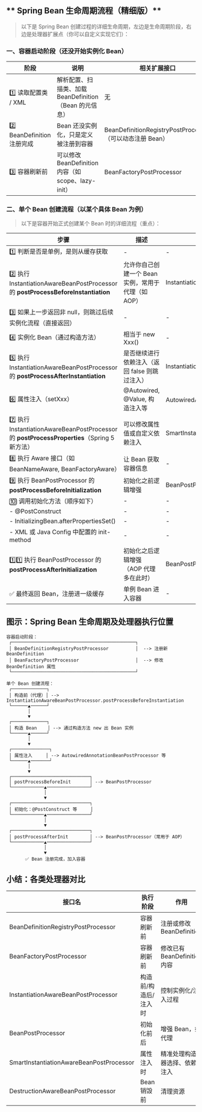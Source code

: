 ## ** Spring Bean 生命周期流程（精细版）**

> 以下是 Spring Bean 创建过程的详细生命周期，左边是生命周期阶段，右边是处理器扩展点（你可以自定义实现它们）：

### **一、容器启动阶段（还没开始实例化 Bean）**

| **阶段**                  | **说明**                                               | **相关扩展接口**                                         |
| ------------------------- | ------------------------------------------------------ | -------------------------------------------------------- |
| 1️⃣ 读取配置类 / XML        | 解析配置、扫描类、加载 BeanDefinition（Bean 的元信息） | 无                                                       |
| 2️⃣ BeanDefinition 注册完成 | Bean 还没实例化，只是定义被注册到容器                  | BeanDefinitionRegistryPostProcessor（可以动态注册 Bean） |
| 3️⃣ 容器刷新前              | 可以修改 BeanDefinition 内容（如 scope、lazy-init）    | BeanFactoryPostProcessor                                 |

### **二、单个 Bean 创建流程（以某个具体 Bean 为例）**

> 以下是容器开始正式创建某个 Bean 时的详细流程（重点）：

| **步骤**                                                     | **描述**                                           | **执行的处理器**                         |
| ------------------------------------------------------------ | -------------------------------------------------- | ---------------------------------------- |
| 1️⃣ 判断是否是单例，是则从缓存获取                             | -                                                  | -                                        |
| 2️⃣ 执行 InstantiationAwareBeanPostProcessor 的 **postProcessBeforeInstantiation** | 允许你自己创建一个 Bean 实例，常用于代理（如 AOP） | InstantiationAwareBeanPostProcessor      |
| 3️⃣ 如果上一步返回非 null，则跳过后续实例化流程（直接返回）    | -                                                  | -                                        |
| 4️⃣ 实例化 Bean（通过构造方法）                                | 相当于 new Xxx()                                   | -                                        |
| 5️⃣ 执行 InstantiationAwareBeanPostProcessor 的 **postProcessAfterInstantiation** | 是否继续进行依赖注入（返回 false 则跳过注入）      | InstantiationAwareBeanPostProcessor      |
| 6️⃣ 属性注入（setXxx）                                         | @Autowired, @Value, 构造注入等                     | AutowiredAnnotationBeanPostProcessor 等  |
| 7️⃣ 执行 InstantiationAwareBeanPostProcessor 的 **postProcessProperties**（Spring 5 新方法） | 可以修改属性值或自定义依赖注入                     | SmartInstantiationAwareBeanPostProcessor |
| 8️⃣ 执行 Aware 接口（如 BeanNameAware, BeanFactoryAware）      | 让 Bean 获取容器信息                               | -                                        |
| 9️⃣ 执行 BeanPostProcessor 的 **postProcessBeforeInitialization** | 初始化之前逻辑增强                                 | BeanPostProcessor                        |
| 🔟 调用初始化方法（顺序如下）                                 | -                                                  | -                                        |
| - @PostConstruct                                             | -                                                  | -                                        |
| - InitializingBean.afterPropertiesSet()                      | -                                                  | -                                        |
| - XML 或 Java Config 中配置的 init-method                    | -                                                  | -                                        |
| 1️⃣1️⃣ 执行 BeanPostProcessor 的 **postProcessAfterInitialization** | 初始化之后逻辑增强（AOP 代理多在此时）             | BeanPostProcessor                        |
| ✅ 最终返回 Bean，注册进一级缓存                              | 单例 Bean 进入容器                                 | -                                        |

## **图示：Spring Bean 生命周期及处理器执行位置**

```
容器启动阶段：
 ┌──────────────────────────────────────────────┐
 │ BeanDefinitionRegistryPostProcessor          │  --> 注册新 BeanDefinition
 │ BeanFactoryPostProcessor                     │  --> 修改 BeanDefinition 属性
 └──────────────────────────────────────────────┘

单个 Bean 创建流程：
 ┌─────────────┐
 │ 构造前（代理）│ --> InstantiationAwareBeanPostProcessor.postProcessBeforeInstantiation
 └──────▲──────┘
        │
        ▼
 ┌─────────────┐
 │ 构造 Bean    │ --> 通过构造方法 new 出 Bean 实例
 └──────▲──────┘
        │
        ▼
 ┌──────────────┐
 │ 属性注入     │ --> AutowiredAnnotationBeanPostProcessor 等
 └──────▲───────┘
        │
        ▼
 ┌─────────────────────────────┐
 │ postProcessBeforeInit       │ --> BeanPostProcessor
 └────────────▲────────────────┘
              │
              ▼
 ┌─────────────────────────────┐
 │ 初始化：@PostConstruct 等     │
 └────────────▲────────────────┘
              │
              ▼
 ┌─────────────────────────────┐
 │ postProcessAfterInit        │ --> BeanPostProcessor（常用于 AOP）
 └────────────▲────────────────┘
              │
              ▼
       ✅ Bean 注册完成，加入容器
```

## **小结：各类处理器对比**

| **接口名**                               | **执行阶段**         | **作用**                     |
| ---------------------------------------- | -------------------- | ---------------------------- |
| BeanDefinitionRegistryPostProcessor      | 容器刷新前           | 注册或修改 BeanDefinition    |
| BeanFactoryPostProcessor                 | 容器刷新前           | 修改已有 BeanDefinition 内容 |
| InstantiationAwareBeanPostProcessor      | 构造前/构造后/注入时 | 控制实例化/注入过程          |
| BeanPostProcessor                        | 初始化前后           | 增强 Bean，如代理            |
| SmartInstantiationAwareBeanPostProcessor | 属性注入时           | 精准处理构造器选择、依赖注入 |
| DestructionAwareBeanPostProcessor        | Bean 销毁前          | 清理资源                     |